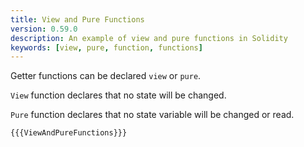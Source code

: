 ```yaml
---
title: View and Pure Functions
version: 0.59.0
description: An example of view and pure functions in Solidity
keywords: [view, pure, function, functions]
---
```


Getter functions can be declared `view` or `pure`.

`View` function declares that no state will be changed.

`Pure` function declares that no state variable will be changed or read.

```solidity
{{{ViewAndPureFunctions}}}
```
